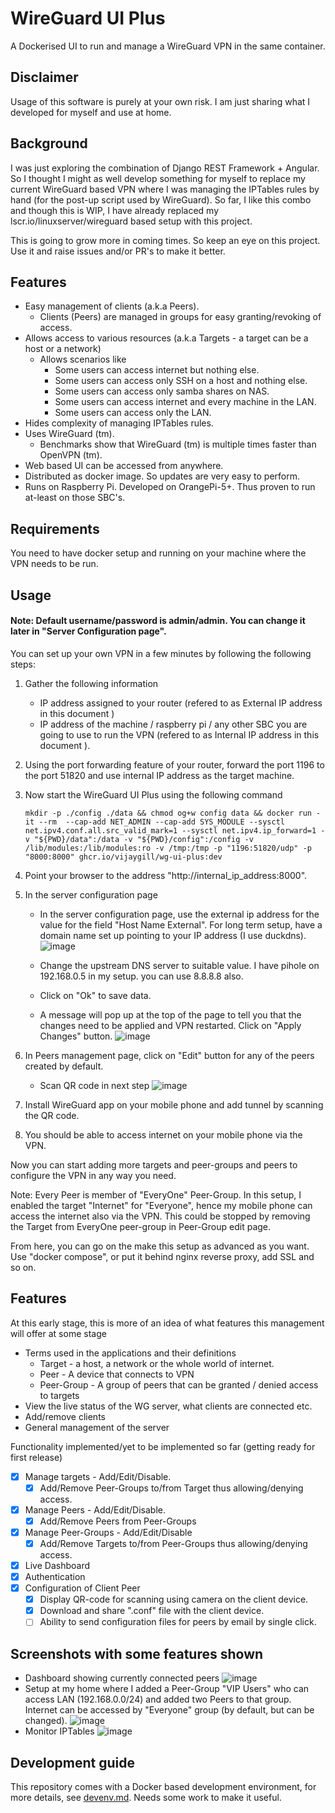 # WireGuard UI Plus

A Dockerised UI to run and manage a WireGuard VPN in the same container.

## Disclaimer
Usage of this software is purely at your own risk. I am just sharing what I developed for myself and use at home.

## Background
I was just exploring the combination of Django REST Framework + Angular. So I thought I might as well develop something for myself to replace my current WireGuard based VPN where I was managing the IPTables rules by hand (for the post-up script used by WireGuard). So far, I like this combo and though this is WIP, I have already replaced my lscr.io/linuxserver/wireguard based setup with this project.

This is going to grow more in coming times. So keep an eye on this project. Use it and raise issues and/or PR's to make it better.

## Features
* Easy management of clients (a.k.a Peers).
  * Clients (Peers) are managed in groups for easy granting/revoking of access.
* Allows access to various resources (a.k.a Targets - a target can be a host or a network)
  * Allows scenarios like
    * Some users can access internet but nothing else.
    * Some users can access only SSH on a host and nothing else.
    * Some users can access only samba shares on NAS.
    * Some users can access internet and every machine in the LAN.
    * Some users can access only the LAN.
* Hides complexity of managing IPTables rules.
* Uses WireGuard (tm).
  * Benchmarks show that WireGuard (tm) is multiple times faster than OpenVPN (tm).
* Web based UI can be accessed from anywhere.
* Distributed as docker image. So updates are very easy to perform. 
* Runs on Raspberry Pi. Developed on OrangePi-5+. Thus proven to run at-least on those SBC's.

## Requirements
You need to have docker setup and running on your machine where the VPN needs to be run.

## Usage
#### Note: Default username/password is admin/admin. You can change it later in "Server Configuration page".
You can set up your own VPN in a few minutes by following the following steps:
1. Gather the following information
   * IP address assigned to your router (refered to as External IP address in this document )
   * IP address of the machine / raspberry pi / any other SBC you are going to use to run the VPN (refered to as Internal IP address in this document ).
2. Using the port forwarding feature of your router, forward the port 1196 to the port 51820 and use internal IP address as the target machine.
3. Now start the WireGuard UI Plus using the following command
   ```
   mkdir -p ./config ./data && chmod og+w config data && docker run -it --rm  --cap-add NET_ADMIN --cap-add SYS_MODULE --sysctl net.ipv4.conf.all.src_valid_mark=1 --sysctl net.ipv4.ip_forward=1 -v "${PWD}/data":/data -v "${PWD}/config":/config -v /lib/modules:/lib/modules:ro -v /tmp:/tmp -p "1196:51820/udp" -p "8000:8000" ghcr.io/vijaygill/wg-ui-plus:dev
   ```
4. Point your browser to the address "http://internal_ip_address:8000".
5. In the server configuration page
   * In the server configuration page, use the external ip address for the value for the field "Host Name External". For long term setup, have a domain name set up pointing to your IP address (I use duckdns).
   ![image](./images/wg-ui-plus-server-config.png)

   * Change the upstream DNS server to suitable value. I have pihole on 192.168.0.5 in my setup. you can use 8.8.8.8 also.
   * Click on "Ok" to save data.
   * A message will pop up at the top of the page to tell you that the changes need to be applied and VPN restarted.
     Click on "Apply Changes" button.
     ![image](./images/wg-ui-plus-apply-changes.png)

6. In Peers management page, click on "Edit" button for any of the peers created by default.
   * Scan QR code in next step
     ![image](./images/wg-ui-plus-peer-qr.png)

7. Install WireGuard app on your mobile phone and add tunnel by scanning the QR code.
8. You should be able to access internet on your mobile phone via the VPN.

Now you can start adding more targets and peer-groups and peers to configure the VPN in any way you need.

Note: Every Peer is member of "EveryOne" Peer-Group. In this setup, I enabled the target "Internet" for "Everyone", hence my mobile phone can access the internet also via the VPN. This could be stopped by removing the Target from EveryOne peer-group in Peer-Group edit page.

From here, you can go on the make this setup as advanced as you want. Use "docker compose", or put it behind nginx reverse proxy, add SSL and so on.

## Features

At this early stage, this is more of an idea of what features this management will offer at some stage
* Terms used in the applications and their definitions
  * Target - a host, a network or the whole world of internet.
  * Peer - A device that connects to VPN
  * Peer-Group - A group of peers that can be granted / denied access to targets 
* View the live status of the WG server, what clients are connected etc.
* Add/remove clients
* General management of the server

Functionality implemented/yet to be implemented so far (getting ready for first release)
- [x] Manage targets - Add/Edit/Disable.
  - [x] Add/Remove Peer-Groups to/from Target thus allowing/denying access.
- [x] Manage Peers - Add/Edit/Disable.
  - [x] Add/Remove Peers from Peer-Groups
- [x] Manage Peer-Groups - Add/Edit/Disable
  - [x] Add/Remove Targets to/from Peer-Groups thus allowing/denying access.
- [x] Live Dashboard
- [x] Authentication
- [x] Configuration of Client Peer
  - [x] Display QR-code for scanning using camera on the client device.
  - [x] Download and share ".conf" file with the client device.
  - [ ] Ability to send configuration files for peers by email by single click.

## Screenshots with some features shown
* Dashboard showing currently connected peers
  ![image](./images/wg-ui-plus-monitor-peers.png)
* Setup at my home where I added a Peer-Group "VIP Users" who can access LAN (192.168.0.0/24) and added two Peers to that group. Internet can be accessed by "Everyone" group (by default, but can be changed).
  ![image](./images/wg-ui-plus-vpn-layout.png)
* Monitor IPTables
  ![image](./images/wg-ui-plus-monitor-iptables.png)


## Development guide

This repository comes with a Docker based development environment, for more details, see [devenv.md](devenv.md). Needs some work to make it useful.
